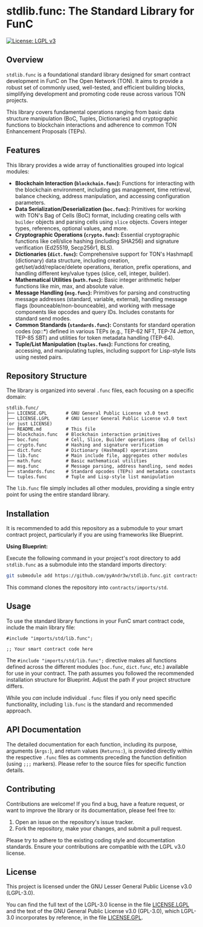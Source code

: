 # stdlib.func: The Standard Library for FunC

[![License: LGPL v3](https://img.shields.io/badge/License-LGPL%20v3-blue.svg)](LICENSE.LGPL)

## Overview

`stdlib.func` is a foundational standard library designed for smart contract development in FunC on The Open Network (TON). It aims to provide a robust set of commonly used, well-tested, and efficient building blocks, simplifying development and promoting code reuse across various TON projects.

This library covers fundamental operations ranging from basic data structure manipulation (BoC, Tuples, Dictionaries) and cryptographic functions to blockchain interactions and adherence to common TON Enhancement Proposals (TEPs).

## Features

This library provides a wide array of functionalities grouped into logical modules:

*   **Blockchain Interaction (`blockchain.func`):** Functions for interacting with the blockchain environment, including gas management, time retrieval, balance checking, address manipulation, and accessing configuration parameters.
*   **Data Serialization/Deserialization (`boc.func`):** Primitives for working with TON's Bag of Cells (BoC) format, including creating cells with `builder` objects and parsing cells using `slice` objects. Covers integer types, references, optional values, and more.
*   **Cryptographic Operations (`crypto.func`):** Essential cryptographic functions like cell/slice hashing (including SHA256) and signature verification (Ed25519, Secp256r1, BLS).
*   **Dictionaries (`dict.func`):** Comprehensive support for TON's HashmapE (dictionary) data structure, including creation, get/set/add/replace/delete operations, iteration, prefix operations, and handling different key/value types (slice, cell, integer, builder).
*   **Mathematical Utilities (`math.func`):** Basic integer arithmetic helper functions like min, max, and absolute value.
*   **Message Handling (`msg.func`):** Primitives for parsing and constructing message addresses (standard, variable, external), handling message flags (bounceable/non-bounceable), and working with message components like opcodes and query IDs. Includes constants for standard send modes.
*   **Common Standards (`standards.func`):** Constants for standard operation codes (op::*) defined in various TEPs (e.g., TEP-62 NFT, TEP-74 Jetton, TEP-85 SBT) and utilities for token metadata handling (TEP-64).
*   **Tuple/List Manipulation (`tuples.func`):** Functions for creating, accessing, and manipulating tuples, including support for Lisp-style lists using nested pairs.

## Repository Structure

The library is organized into several `.func` files, each focusing on a specific domain:

```
stdlib.func/
├── LICENSE.GPL       # GNU General Public License v3.0 text
├── LICENSE.LGPL      # GNU Lesser General Public License v3.0 text (or just LICENSE)
├── README.md         # This file
├── blockchain.func   # Blockchain interaction primitives
├── boc.func          # Cell, Slice, Builder operations (Bag of Cells)
├── crypto.func       # Hashing and signature verification
├── dict.func         # Dictionary (HashmapE) operations
├── lib.func          # Main include file, aggregates other modules
├── math.func         # Basic mathematical utilities
├── msg.func          # Message parsing, address handling, send modes
├── standards.func    # Standard opcodes (TEPs) and metadata constants
└── tuples.func       # Tuple and Lisp-style list manipulation
```

The `lib.func` file simply includes all other modules, providing a single entry point for using the entire standard library.

## Installation

It is recommended to add this repository as a submodule to your smart contract project, particularly if you are using frameworks like Blueprint.

**Using Blueprint:**

Execute the following command in your project's root directory to add `stdlib.func` as a submodule into the standard imports directory:

```bash
git submodule add https://github.com/pyAndr3w/stdlib.func.git contracts/imports/std
```

This command clones the repository into `contracts/imports/std`.


## Usage

To use the standard library functions in your FunC smart contract code, include the main library file:

```func
#include "imports/std/lib.func";

;; Your smart contract code here
```

The `#include "imports/std/lib.func";` directive makes all functions defined across the different modules (`boc.func`, `dict.func`, etc.) available for use in your contract. The path assumes you followed the recommended installation structure for Blueprint. Adjust the path if your project structure differs.

While you *can* include individual `.func` files if you only need specific functionality, including `lib.func` is the standard and recommended approach.

## API Documentation

The detailed documentation for each function, including its purpose, arguments (`Args:`), and return values (`Returns:`), is provided directly within the respective `.func` files as comments preceding the function definition (using `;;;` markers). Please refer to the source files for specific function details.

## Contributing

Contributions are welcome! If you find a bug, have a feature request, or want to improve the library or its documentation, please feel free to:

1.  Open an issue on the repository's issue tracker.
2.  Fork the repository, make your changes, and submit a pull request.

Please try to adhere to the existing coding style and documentation standards. Ensure your contributions are compatible with the LGPL v3.0 license.

## License

This project is licensed under the GNU Lesser General Public License v3.0 (LGPL-3.0).

You can find the full text of the LGPL-3.0 license in the file [LICENSE.LGPL](LICENSE.LGPL) and the text of the GNU General Public License v3.0 (GPL-3.0), which LGPL-3.0 incorporates by reference, in the file [LICENSE.GPL](LICENSE.GPL).